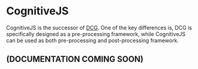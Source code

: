 # CognitiveJS

CognitiveJS is the successor of [DCG](https://github.com/alperderman/dcg). One of the key differences is, DCG is specifically designed as a pre-processing framework, while CognitiveJS can be used as both pre-processing and post-processing framework.

## (DOCUMENTATION COMING SOON)

